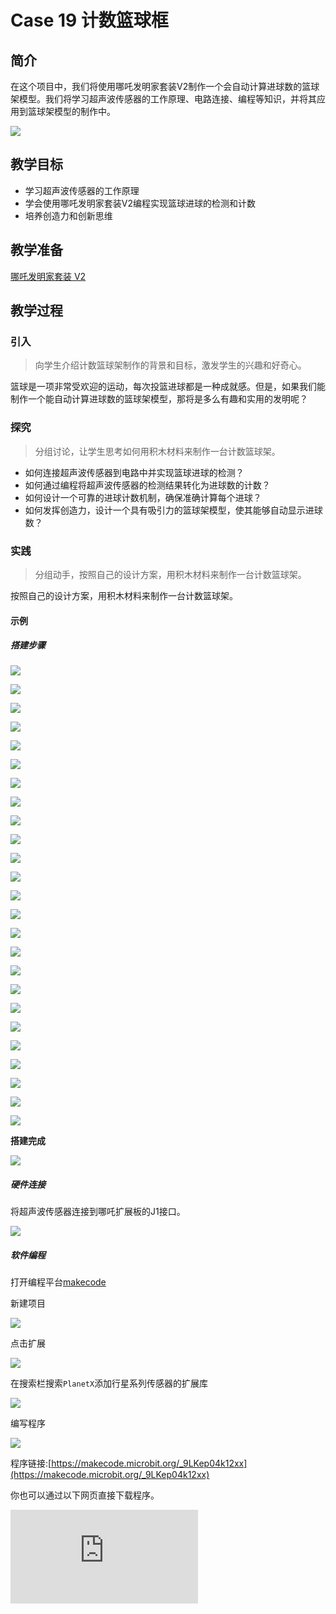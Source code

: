 ﻿---
sidebar_position: 20
---

# Case 19 计数篮球框

## 简介

在这个项目中，我们将使用哪吒发明家套装V2制作一个会自动计算进球数的篮球架模型。我们将学习超声波传感器的工作原理、电路连接、编程等知识，并将其应用到篮球架模型的制作中。

![](https://wiki-media-ef.oss-cn-hongkong.aliyuncs.com//images/nezha-inventors-kit-v2-case-19-01.png)


## 教学目标

- 学习超声波传感器的工作原理
- 学会使用哪吒发明家套装V2编程实现篮球进球的检测和计数
- 培养创造力和创新思维

## 教学准备

[哪吒发明家套装 V2](https://www.elecfreaks.com/nezha-inventor-s-kit-v2-for-micro-bit.html)


## 教学过程

### 引入

>向学生介绍计数篮球架制作的背景和目标，激发学生的兴趣和好奇心。

篮球是一项非常受欢迎的运动，每次投篮进球都是一种成就感。但是，如果我们能制作一个能自动计算进球数的篮球架模型，那将是多么有趣和实用的发明呢？

### 探究

>分组讨论，让学生思考如何用积木材料来制作一台计数篮球架。

- 如何连接超声波传感器到电路中并实现篮球进球的检测？
- 如何通过编程将超声波传感器的检测结果转化为进球数的计数？
- 如何设计一个可靠的进球计数机制，确保准确计算每个进球？
- 如何发挥创造力，设计一个具有吸引力的篮球架模型，使其能够自动显示进球数？

### 实践

>分组动手，按照自己的设计方案，用积木材料来制作一台计数篮球架。

按照自己的设计方案，用积木材料来制作一台计数篮球架。

#### 示例

##### 搭建步骤


![](https://wiki-media-ef.oss-cn-hongkong.aliyuncs.com//images/nezha-inventors-kit-v2-step-19-01.png)

![](https://wiki-media-ef.oss-cn-hongkong.aliyuncs.com//images/nezha-inventors-kit-v2-step-19-02.png)

![](https://wiki-media-ef.oss-cn-hongkong.aliyuncs.com//images/nezha-inventors-kit-v2-step-19-03.png)

![](https://wiki-media-ef.oss-cn-hongkong.aliyuncs.com//images/nezha-inventors-kit-v2-step-19-04.png)

![](https://wiki-media-ef.oss-cn-hongkong.aliyuncs.com//images/nezha-inventors-kit-v2-step-19-05.png)

![](https://wiki-media-ef.oss-cn-hongkong.aliyuncs.com//images/nezha-inventors-kit-v2-step-19-06.png)

![](https://wiki-media-ef.oss-cn-hongkong.aliyuncs.com//images/nezha-inventors-kit-v2-step-19-07.png)

![](https://wiki-media-ef.oss-cn-hongkong.aliyuncs.com//images/nezha-inventors-kit-v2-step-19-08.png)

![](https://wiki-media-ef.oss-cn-hongkong.aliyuncs.com//images/nezha-inventors-kit-v2-step-19-09.png)

![](https://wiki-media-ef.oss-cn-hongkong.aliyuncs.com//images/nezha-inventors-kit-v2-step-19-10.png)

![](https://wiki-media-ef.oss-cn-hongkong.aliyuncs.com//images/nezha-inventors-kit-v2-step-19-11.png)

![](https://wiki-media-ef.oss-cn-hongkong.aliyuncs.com//images/nezha-inventors-kit-v2-step-19-12.png)

![](https://wiki-media-ef.oss-cn-hongkong.aliyuncs.com//images/nezha-inventors-kit-v2-step-19-13.png)

![](https://wiki-media-ef.oss-cn-hongkong.aliyuncs.com//images/nezha-inventors-kit-v2-step-19-14.png)

![](https://wiki-media-ef.oss-cn-hongkong.aliyuncs.com//images/nezha-inventors-kit-v2-step-19-15.png)

![](https://wiki-media-ef.oss-cn-hongkong.aliyuncs.com//images/nezha-inventors-kit-v2-step-19-16.png)

![](https://wiki-media-ef.oss-cn-hongkong.aliyuncs.com//images/nezha-inventors-kit-v2-step-19-17.png)

![](https://wiki-media-ef.oss-cn-hongkong.aliyuncs.com//images/nezha-inventors-kit-v2-step-19-18.png)

![](https://wiki-media-ef.oss-cn-hongkong.aliyuncs.com//images/nezha-inventors-kit-v2-step-19-19.png)

![](https://wiki-media-ef.oss-cn-hongkong.aliyuncs.com//images/nezha-inventors-kit-v2-step-19-20.png)

![](https://wiki-media-ef.oss-cn-hongkong.aliyuncs.com//images/nezha-inventors-kit-v2-step-19-21.png)

![](https://wiki-media-ef.oss-cn-hongkong.aliyuncs.com//images/nezha-inventors-kit-v2-step-19-22.png)

![](https://wiki-media-ef.oss-cn-hongkong.aliyuncs.com//images/nezha-inventors-kit-v2-step-19-23.png)

![](https://wiki-media-ef.oss-cn-hongkong.aliyuncs.com//images/nezha-inventors-kit-v2-step-19-24.png)

![](https://wiki-media-ef.oss-cn-hongkong.aliyuncs.com//images/nezha-inventors-kit-v2-step-19-25.png)

**搭建完成**

![](https://wiki-media-ef.oss-cn-hongkong.aliyuncs.com//images/nezha-inventors-kit-v2-case-19-01.png)


##### 硬件连接

将超声波传感器连接到哪吒扩展板的J1接口。

![](https://wiki-media-ef.oss-cn-hongkong.aliyuncs.com//images/nezha-inventors-kit-v2-case-19-02.png)

##### 软件编程

打开编程平台[makecode](https://makecode.microbit.org/#)

新建项目

![](https://wiki-media-ef.oss-cn-hongkong.aliyuncs.com//images/nezha-inventors-kit-v2-case-19-03.png)

点击扩展

![](https://wiki-media-ef.oss-cn-hongkong.aliyuncs.com//images/nezha-inventors-kit-v2-case-19-04.png)

在搜索栏搜索`PlanetX`添加行星系列传感器的扩展库

![](https://wiki-media-ef.oss-cn-hongkong.aliyuncs.com//images/nezha-inventors-kit-v2-case-19-05.png)

编写程序

![](https://wiki-media-ef.oss-cn-hongkong.aliyuncs.com//images/nezha-inventors-kit-v2-case-19-07.png)

程序链接:[https://makecode.microbit.org/_9LKep04k12xx](https://makecode.microbit.org/_9LKep04k12xx)

你也可以通过以下网页直接下载程序。

<div
    style={{
        position: 'relative',
        paddingBottom: '60%',
        overflow: 'hidden',
    }}
>
    <iframe
        src="https://makecode.microbit.org/_JvyADy1vH4y5"
        frameborder="0"
        sandbox="allow-popups allow-forms allow-scripts allow-same-origin"
        style={{
            position: 'absolute',
            width: '100%',
            height: '100%',
        }}
    />
</div>



### 展示

>分组展示，比较各组的成果和效果。

#### 示例案例效果

将小球投入篮框中，装置自动进行计数，并在LED矩阵显示出来。

![](https://wiki-media-ef.oss-cn-hongkong.aliyuncs.com//images/nezha-inventors-kit-v2-case-19.gif)

### 反思

>分组分享，让每组的学生分享自己的制作过程和心得，总结自己遇到的问题和解决办法，评价自己的优点和不足。
